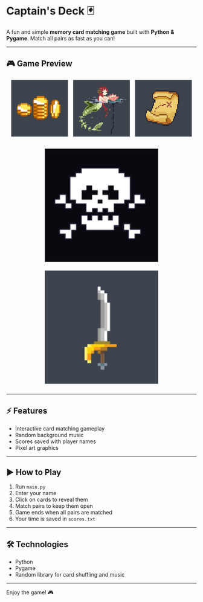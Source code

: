 # Captain's Deck 🃏

A fun and simple **memory card matching game** built with **Python & Pygame**. Match all pairs as fast as you can!  

---

## 🎮 Game Preview

<p align="center">
  <img src="./images/coin.png" width="150px" style="margin:5px"/>
  <img src="./images/mermaid.png" width="150px" style="margin:5px"/>
  <img src="./images/map.png" width="150px" style="margin:5px"/>
</p>

<p align="center">
  <img src="./images/desen.png" width="300px" style="margin:10px"/>
  <img src="./images/sword.png" width="300px" style="margin:10px"/>
</p>

---

## ⚡ Features
- Interactive card matching gameplay
- Random background music
- Scores saved with player names
- Pixel art graphics

---

## ▶ How to Play
1. Run `main.py`  
2. Enter your name  
3. Click on cards to reveal them  
4. Match pairs to keep them open  
5. Game ends when all pairs are matched  
6. Your time is saved in `scores.txt`  

---

## 🛠 Technologies
- Python
- Pygame
- Random library for card shuffling and music

---

Enjoy the game! 🎮
